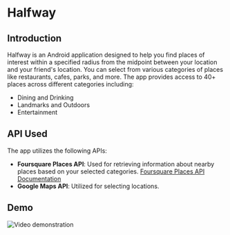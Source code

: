 # Halfway

## Introduction
Halfway is an Android application designed to help you find places of interest within a specified radius from the midpoint between your location and your friend's location.
You can select from various categories of places like restaurants, cafes, parks, and more. The app provides access to 40+ places across different categories including:
- Dining and Drinking
- Landmarks and Outdoors
- Entertainment

## API Used
The app utilizes the following APIs:
- **Foursquare Places API**: Used for retrieving information about nearby places based on your selected categories. [Foursquare Places API Documentation](https://location.foursquare.com/developer/reference/places-api-overview)
- **Google Maps API**: Utilized for selecting locations.

## Demo
![Video demonstration](/media/halfway.gif)
